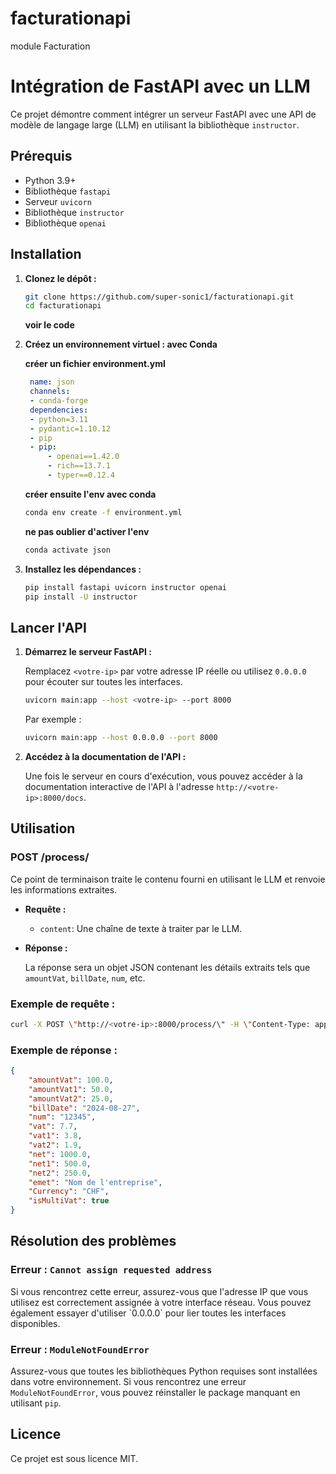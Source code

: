 # facturationapi
module Facturation
# Intégration de FastAPI avec un LLM

Ce projet démontre comment intégrer un serveur FastAPI avec une API de modèle de langage large (LLM) en utilisant la bibliothèque `instructor`.

## Prérequis

- Python 3.9+
- Bibliothèque `fastapi`
- Serveur `uvicorn`
- Bibliothèque `instructor`
- Bibliothèque `openai`

## Installation

1. **Clonez le dépôt :**

   ```bash
   git clone https://github.com/super-sonic1/facturationapi.git
   cd facturationapi
   ```
   **voir le code**

2. **Créez un environnement virtuel : avec Conda**

    **créer un fichier environment.yml**

   ```yml
    name: json
    channels:
    - conda-forge
    dependencies:
    - python=3.11
    - pydantic=1.10.12
    - pip
    - pip:
        - openai==1.42.0
        - rich==13.7.1
        - typer==0.12.4
   ```
    **créer ensuite l'env avec conda**

    ```bash
    conda env create -f environment.yml
    ```
    **ne pas oublier d'activer l'env**

    ```bash
    conda activate json
    ```

3. **Installez les dépendances :**

   ```bash
   pip install fastapi uvicorn instructor openai
   pip install -U instructor 
   ```

## Lancer l'API

1. **Démarrez le serveur FastAPI :**

   Remplacez `<votre-ip>` par votre adresse IP réelle ou utilisez `0.0.0.0` pour écouter sur toutes les interfaces.

   ```bash
   uvicorn main:app --host <votre-ip> --port 8000
   ```

   Par exemple :

   ```bash
   uvicorn main:app --host 0.0.0.0 --port 8000
   ```

2. **Accédez à la documentation de l'API :**

   Une fois le serveur en cours d'exécution, vous pouvez accéder à la documentation interactive de l'API à l'adresse `http://<votre-ip>:8000/docs`.

## Utilisation

### POST /process/

Ce point de terminaison traite le contenu fourni en utilisant le LLM et renvoie les informations extraites.

- **Requête :**

  - `content`: Une chaîne de texte à traiter par le LLM.

- **Réponse :**

  La réponse sera un objet JSON contenant les détails extraits tels que `amountVat`, `billDate`, `num`, etc.

### Exemple de requête :

```bash
curl -X POST \"http://<votre-ip>:8000/process/\" -H \"Content-Type: application/json\" -d '{\"content\": \"Votre contenu ici...\"}'
```

### Exemple de réponse :

```json
{
    "amountVat": 100.0,
    "amountVat1": 50.0,
    "amountVat2": 25.0,
    "billDate": "2024-08-27",
    "num": "12345",
    "vat": 7.7,
    "vat1": 3.8,
    "vat2": 1.9,
    "net": 1000.0,
    "net1": 500.0,
    "net2": 250.0,
    "emet": "Nom de l'entreprise",
    "Currency": "CHF",
    "isMultiVat": true
}
```

## Résolution des problèmes

### Erreur : `Cannot assign requested address`

Si vous rencontrez cette erreur, assurez-vous que l'adresse IP que vous utilisez est correctement assignée à votre interface réseau. Vous pouvez également essayer d'utiliser \`0.0.0.0\` pour lier toutes les interfaces disponibles.

### Erreur : `ModuleNotFoundError`

Assurez-vous que toutes les bibliothèques Python requises sont installées dans votre environnement. Si vous rencontrez une erreur `ModuleNotFoundError`, vous pouvez réinstaller le package manquant en utilisant `pip`.

## Licence

Ce projet est sous licence MIT.
